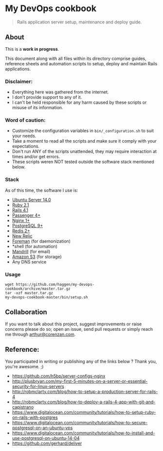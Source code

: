# My DevOps cookbook

> Rails application server setup, maintenance and deploy guide.

## About

This is a **work in progress**.

This document along with all files within its directory comprise guides, reference sheets
and automation scripts to setup, deploy and maintain Rails applications.

### Disclaimer:

- Everything here was gathered from the internet.
- I don't provide support to any of it.
- I can't be held responsible for any harm caused by these scripts or misuse of its information.

### Word of caution:

- Customize the configuration variables in `bin/_configuration.sh` to suit your needs.
- Take a moment to read all the scripts and make sure it comply with your expectations.
- Don't run ANY of the scripts unattended, they may require interaction at times and/or get errors.
- These scripts weren NOT tested outside the software stack mentioned below.

### Stack

As of this time, the software I use is:

- [Ubuntu Server 14.0](http://www.ubuntu.com/download/server)
- [Ruby 2.1](http://www.ruby-lang.org)
- [Rails 4.1](http://guides.rubyonrails.org)
- [Passenger 4+](https://www.phusionpassenger.com/documentation/Users%20guide%20Nginx.html)
- [Nginx 1+](http://nginx.org)
- [PostgreSQL 9+](http://www.postgresql.org)
- [Redis 2+](http://redis.io)
- [New Relic](http://www.newrelic.com)
- [Foreman](https://github.com/ddollar/foreman) (for daemonization)
- *shell (for automation)
- [Mandrill](https://mandrillapp.com/) (for email)
- [Amazon S3](http://aws.amazon.com/s3) (for storage)
- Any DNS service

### Usage

```shell
wget https://github.com/haggen/my-devops-cookbook/archive/master.tar.gz
tar -xzf master.tar.gz
my-devops-cookbook-master/bin/setup.sh
```

## Collaboration

If you want to talk about this project, suggest improvements or raise concerns please do so;
open an issue, send pull requests or simply reach me through arthur@corenzan.com.

## Reference:

You participated in writing or publishing any of the links below ? Thank you, you're awesome. ;)

- https://github.com/h5bp/server-configs-nginx
- http://plusbryan.com/my-first-5-minutes-on-a-server-or-essential-security-for-linux-servers
- http://robmclarty.com/blog/how-to-setup-a-production-server-for-rails-4
- http://robmclarty.com/blog/how-to-deploy-a-rails-4-app-with-git-and-capistrano
- https://www.digitalocean.com/community/tutorials/how-to-setup-ruby-on-rails-with-postgres
- https://www.digitalocean.com/community/tutorials/how-to-secure-postgresql-on-an-ubuntu-vps
- https://www.digitalocean.com/community/tutorials/how-to-install-and-use-postgresql-on-ubuntu-14-04
- https://github.com/gerhard/deliver
